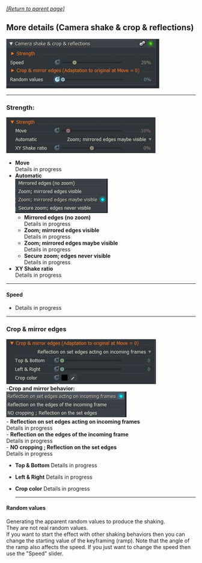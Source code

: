 *[[Return to parent page]](../README.md)*  

## More details (Camera shake & crop & reflections)
![](IMG/img2.jpg)  

---------------------------------------------

### Strength:
![](IMG/Strength.jpg)
  - **Move**  
    Details in progress  
  - **Automatic**  
  ![](IMG/Automatic.jpg)  
    - **Mirrored edges (no zoom)**  
      Details in progress  
    - **Zoom; mirrored edges visible**  
      Details in progress  
    - **Zoom; mirrored edges maybe visible**  
      Details in progress  
    - **Secure zoom; edges never visible**  
       Details in progress  
  - **XY Shake ratio**  
    Details in progress

---------------------------------------------

#### Speed
  - Details in progress

---------------------------------------------

### Crop & mirror edges
![](IMG/Crop.jpg)  
  -**Crop and mirror behavior:**  
  ![](IMG/Reflection.jpg)  
    - **Reflection on set edges acting on incoming frames**  
      Details in progress  
    - **Reflection on the edges of the incoming frame**  
      Details in progress  
    - **NO cropping ; Reflection on the set edges**  
      Details in progress  
  - **Top & Bottom**
    Details in progress
  - **Left & Right**
     Details in progress
  - **Crop color**
    Details in progress  
    
    --------------------------------------------
    
#### Random values
Generating the apparent random values to produce the shaking.  
They are not real random values.  
If you want to start the effect with other shaking behaviors then you can change the starting value of the keyframing (ramp). 
Note that the angle of the ramp also affects the speed. If you just want to change the speed then use the "Speed" slider.
